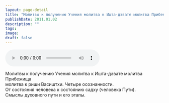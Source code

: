 ```yaml
---
layout: page-detail
title: "Молитвы к получению Учения молитва к Ишта-дэвате молитва Прибежища<br> молитва к риши Васиштхи"
publishDate: 2011.01.02
description: ""
tags:
image:
draft: false
---
```


<audio title="2011.01.02 - Молитвы к получению Учения молитва к Ишта-дэвате молитва Прибежища<br> молитва к риши Васиштхи.mp3" src="https://filer-api.advayta.org/v1.0/public/files/73193" controls=""></audio>

 Молитвы к получению Учения молитва к Ишта-дэвате молитва Прибежища  
 молитва к риши Васиштхи. Четыре осознанности.  
 От состояния человека к состоянию садху (человека Пути).  
 Смыслы духовного пути и его этапы.  

  
